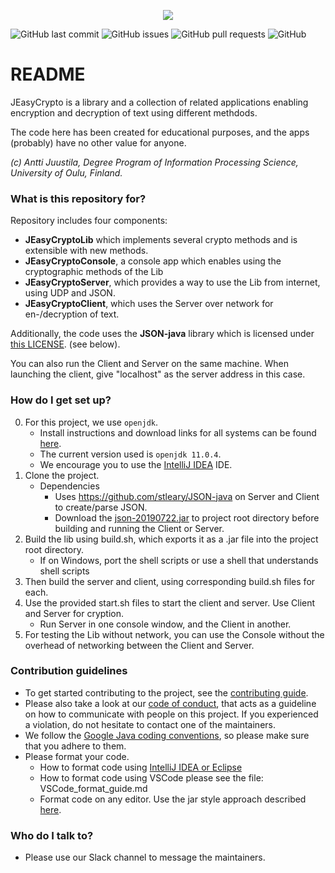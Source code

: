 <p align="center">
  <img src="logo.png">
</p>

<img alt="GitHub last commit" src="https://img.shields.io/github/last-commit/mbuet2ner/JEasyCrypto?style=for-the-badge"> <img alt="GitHub issues" src="https://img.shields.io/github/issues/mbuet2ner/JEasyCrypto ?style=for-the-badge"> <img alt="GitHub pull requests" src="https://img.shields.io/github/issues-pr/mbuet2ner/JEasyCrypto?style=for-the-badge"> <img alt="GitHub" src="https://img.shields.io/github/license/mbuet2ner/JEasyCrypto?style=for-the-badge">

# README #

JEasyCrypto is a library and a collection of related applications enabling encryption and decryption of text using different methdods.

The code here has been created for educational purposes, and the apps (probably) have no other value for anyone.

*(c) Antti Juustila, Degree Program of Information Processing Science, University of Oulu, Finland.*

### What is this repository for? ###

Repository includes four components: 

* **JEasyCryptoLib** which implements several crypto methods and is extensible with new methods.
* **JEasyCryptoConsole**, a console app which enables using the cryptographic methods of the Lib
* **JEasyCryptoServer**, which provides a way to use the Lib from internet, using UDP and JSON.
* **JEasyCryptoClient**, which uses the Server over network for en-/decryption of text.

Additionally, the code uses the **JSON-java** library which is licensed under [this LICENSE](https://github.com/stleary/JSON-java/blob/master/LICENSE). (see below).

You can also run the Client and Server on the same machine. When launching the client, give "localhost" as the server address in this case.

### How do I get set up? ###

0. For this project, we use `openjdk`.
    * Install instructions and download links for all systems can be found [here](https://openjdk.java.net/install/).
    * The current version used is `openjdk 11.0.4`.
    * We encourage you to use the [IntelliJ IDEA](https://www.jetbrains.com/idea/) IDE.
1. Clone the project.
    * Dependencies
        * Uses https://github.com/stleary/JSON-java on Server and Client to create/parse JSON.
        * Download the [json-20190722.jar](https://repo1.maven.org/maven2/org/json/json/20190722/json-20190722.jar) to project root directory before building and running the Client or Server.
2. Build the lib using build.sh, which exports it as a .jar file into the project root directory.
    * If on Windows, port the shell scripts or use a shell that understands shell scripts
3. Then build the server and client, using corresponding build.sh files for each. 
4. Use the provided start.sh files to start the client and server. Use Client and Server for cryption. 
    * Run Server in one console window, and the Client in another.
5. For testing the Lib without network, you can use the Console without the overhead of networking between the Client and Server.


### Contribution guidelines ###

* To get started contributing to the project, see the [contributing guide](CONTRIBUTING.md).
* Please also take a look at our [code of conduct](code-of-conduct.md), that acts as a guideline on how to communicate with people on this project. If you experienced a violation, do not hesitate to contact one of the maintainers.
* We follow the [Google Java coding conventions](https://google.github.io/styleguide/javaguide.html), so please make sure that you adhere to them.
* Please format your code.
    * How to format code using [IntelliJ IDEA or Eclipse](https://github.com/google/google-java-format)
    * How to format code using VSCode please see the file: VSCode_format_guide.md
    * Format code on any editor. Use the jar style approach described [here](https://github.com/google/google-java-format).

### Who do I talk to? ###

* Please use our Slack channel to message the maintainers.
